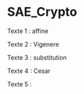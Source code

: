 # SAE_Crypto

Texte 1 : affine

Texte 2 : Vigenere

Texte 3 : substitution

Texte 4 : Cesar

Texte 5 : 
